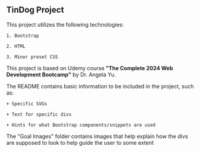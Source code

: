 ## TinDog Project

This project utilizes the following technologies:

    1. Bootstrap

    2. HTML

    3. Minor preset CSS

This project is based on Udemy course **"The Complete 2024 Web Development Bootcamp"** by Dr. Angela Yu.

The README contains basic information to be included in the project, such as:

    + Specific SVGs

    + Text for specific divs

    + Hints for what Bootstrap components/snippets are used

The "Goal Images" folder contains images that help explain how the divs are supposed to look to help guide the user to some extent
